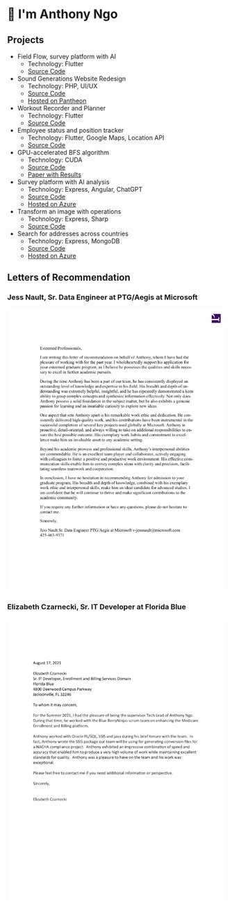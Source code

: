 # 👋 I'm Anthony Ngo

## Projects

- Field Flow, survey platform with AI
  - Technology: Flutter
  - [Source Code](https://github.com/SU-MobileSoftwareDev-Group10/FieldFlow)
- Sound Generations Website Redesign
  - Technology: PHP, UI/UX
  - [Source Code](https://github.com/Sound-Generations-Capstone/wp-dev-env)
  - [Hosted on Pantheon](https://v-sg-capstone.pantheonsite.io)
- Workout Recorder and Planner
  - Technology: Flutter
  - [Source Code](https://github.com/ngoantho/flutter-workout-app)
- Employee status and position tracker
  - Technology: Flutter, Google Maps, Location API
  - [Source Code](https://github.com/SU-MobileSoftwareDev-Group10/FieldFlow)
- GPU-accelerated BFS algorithm
  - Technology: CUDA
  - [Source Code](https://github.com/ngoantho/cs5990_on-gpu_async_bfs)
  - [Paper with Results](https://www.overleaf.com/read/nndfvmttjpxp#a2c456)
- Survey platform with AI analysis
  - Technology: Express, Angular, ChatGPT
  - [Source Code](https://github.com/ngoantho/SurveySage)
  - [Hosted on Azure](https://surveysage.azurewebsites.net)
- Transform an image with operations
  - Technology: Express, Sharp
  - [Source Code](https://github.com/ngoantho/image-processor)
- Search for addresses across countries
  - Technology: Express, MongoDB
  - [Source Code](https://github.com/ngoantho/cs5200-address-searcher)
  - [Hosted on Azure](https://address-searcher.azurewebsites.net)

## Letters of Recommendation

### Jess Nault, Sr. Data Engineer at PTG/Aegis at Microsoft

![People Tech Group LoR](<LOR/People Tech Group LoR.png>)

### Elizabeth Czarnecki, Sr. IT Developer at Florida Blue

![Florida Blue LoR](<LOR/Florida Blue LoR.png>)
